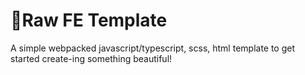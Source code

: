 # 📜Raw FE Template
A simple webpacked javascript/typescript, scss, html template to get started create-ing something beautiful!
